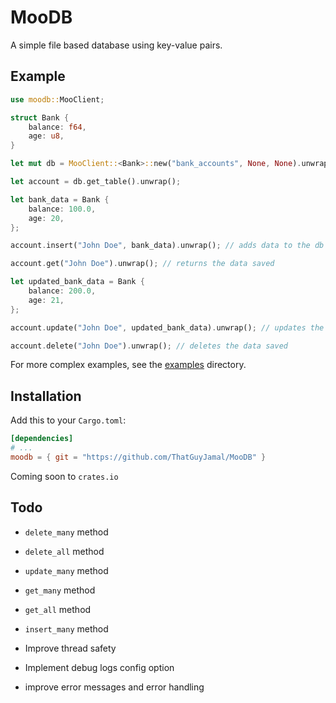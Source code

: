 # MooDB

A simple file based database using key-value pairs.

## Example

```rs
use moodb::MooClient;

struct Bank {
    balance: f64,
    age: u8,
}

let mut db = MooClient::<Bank>::new("bank_accounts", None, None).unwrap();

let account = db.get_table().unwrap();

let bank_data = Bank {
    balance: 100.0,
    age: 20,
};

account.insert("John Doe", bank_data).unwrap(); // adds data to the db

account.get("John Doe").unwrap(); // returns the data saved

let updated_bank_data = Bank {
    balance: 200.0,
    age: 21,
};

account.update("John Doe", updated_bank_data).unwrap(); // updates the data saved

account.delete("John Doe").unwrap(); // deletes the data saved

```

For more complex examples, see the [examples](./examples) directory.

## Installation

Add this to your `Cargo.toml`:

```toml
[dependencies]
# ...
moodb = { git = "https://github.com/ThatGuyJamal/MooDB" }
```

Coming soon to `crates.io`

## Todo 

- `delete_many` method
- `delete_all` method
- `update_many` method
- `get_many` method
- `get_all` method
- `insert_many` method

- Improve thread safety
- Implement debug logs config option
- improve error messages and error handling

